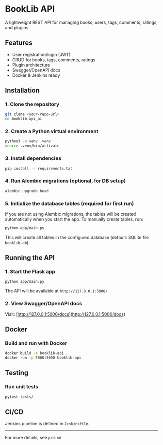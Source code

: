 # BookLib API

A lightweight REST API for managing books, users, tags, comments, ratings, and plugins.

## Features
- User registration/login (JWT)
- CRUD for books, tags, comments, ratings
- Plugin architecture
- Swagger/OpenAPI docs
- Docker & Jenkins ready

## Installation

### 1. Clone the repository
```bash
git clone <your-repo-url>
cd booklib-api_ai
```

### 2. Create a Python virtual environment
```bash
python3 -m venv .venv
source .venv/bin/activate
```

### 3. Install dependencies
```bash
pip install -r requirements.txt
```

### 4. Run Alembic migrations (optional, for DB setup)
```bash
alembic upgrade head
```

### 5. Initialize the database tables (required for first run)
If you are not using Alembic migrations, the tables will be created automatically when you start the app. To manually create tables, run:
```bash
python app/main.py
```
This will create all tables in the configured database (default: SQLite file `booklib.db`).

## Running the API

### 1. Start the Flask app
```bash
python app/main.py
```

The API will be available at `http://127.0.0.1:5000/`

### 2. View Swagger/OpenAPI docs
Visit: [http://127.0.0.1:5000/docs](http://127.0.0.1:5000/docs)

## Docker

### Build and run with Docker
```bash
docker build -t booklib-api .
docker run -p 5000:5000 booklib-api
```

## Testing

### Run unit tests
```bash
pytest tests/
```

## CI/CD

Jenkins pipeline is defined in `Jenkinsfile`.

---
For more details, see `prd.md`.
